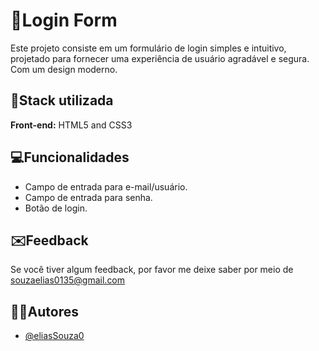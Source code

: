 
# 📱Login Form

Este projeto consiste em um formulário de login simples e intuitivo, projetado para fornecer uma experiência de usuário agradável e segura. Com um design moderno.

## 


## 🔧Stack utilizada

**Front-end:** HTML5 and CSS3




## 💻Funcionalidades

- Campo de entrada para e-mail/usuário.
- Campo de entrada para senha.
- Botão de login.


## ✉️Feedback

Se você tiver algum feedback, por favor me deixe saber por meio de souzaelias0135@gmail.com


## 🧑‍🎨Autores

- [@eliasSouza0](https://github.com/eliasSouza0)

